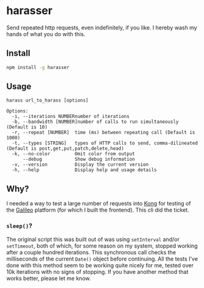 # harasser

Send repeated http requests, even indefinitely, if you like. I hereby wash my hands of what you do with this.

## Install

```bash
npm install -g harasser
```

## Usage

```cli
harass url_to_harass [options]

Options:
  -i, --iterations NUMBERnumber of iterations
  -b, --bandwidth [NUMBER]number of calls to run simultaneously (Default is 10)
  -r, --repeat [NUMBER]  time (ms) between repeating call (Default is 1000)
  -t, --types [STRING]   types of HTTP calls to send, comma-dilineated (Default is post,get,put,patch,delete,head)
  -k, --no-color         Omit color from output
      --debug            Show debug information
  -v, --version          Display the current version
  -h, --help             Display help and usage details
```

## Why?

I needed a way to test a large number of requests into [Kong](https://getkong.org/) for testing of the [Galileo](http://apianalytics.com/) platform (for which I built the frontend). This cli did the ticket.

### `sleep()`?

The original script this was built out of was using `setInterval` and/or `setTimeout`, both of which, for some reason on my system, stopped working after a couple hundred iterations. This synchronous call checks the milliseconds of the current `Date()` object before continuing. All the tests I've done with this method seem to be working quite nicely for me, tested over 10k iterations with no signs of stopping. If you have another method that works better, please let me know.
